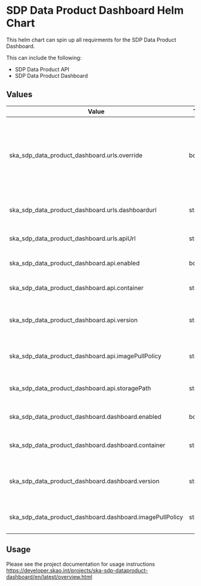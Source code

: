 # SDP Data Product Dashboard Helm Chart

This helm chart can spin up all requirments for the SDP Data Product Dashboard.

This can include the following:

- SDP Data Product API
- SDP Data Product Dashboard

## Values

| Value                                                     | Type      | Required   | Default                   | Comment                                            |
| --------------------------------------------------------- | --------- | ---------- | --------------            | -------------------------------------------------- |
| ska_sdp_data_product_dashboard.urls.override              | boolean   | Yes        | False                     | Used to override the URL's generated in the _helpers.tpl file that uses the deployed namespaces |
| ska_sdp_data_product_dashboard.urls.dashboardurl          | string    | Yes        | "http://localhost"        | Dashboard URL if the override value is true        |
| ska_sdp_data_product_dashboard.urls.apiUrl                | string    | Yes        | "http://localhost:8000"   | API URLif the override value is true               |
| ska_sdp_data_product_dashboard.api.enabled                | boolean   | Yes        | True                      | Should the API be created                          |
| ska_sdp_data_product_dashboard.api.container              | string    | Yes        | link                      | The Docker image for the API                       |
| ska_sdp_data_product_dashboard.api.version                | string    | Yes        | latest                    | The version of the Docker image to use             |
| ska_sdp_data_product_dashboard.api.imagePullPolicy        | string    | Yes        | IfNotPresent              | When should the image be pulled                    |
| ska_sdp_data_product_dashboard.api.storagePath            | string    | Yes        | "/var/log"                | When should the image be pulled                    |
| ska_sdp_data_product_dashboard.dashboard.enabled          | boolean   | Yes        | True                      | Should the dashboard be created                    |
| ska_sdp_data_product_dashboard.dashboard.container        | string    | Yes        | link                      | The Docker image for the dashboard                 |
| ska_sdp_data_product_dashboard.dashboard.version          | string    | Yes        | latest                    | The version of the Docker image to use             |
| ska_sdp_data_product_dashboard.dashboard.imagePullPolicy  | string    | Yes        | IfNotPresent              | When should the image be pulled                    |


## Usage

Please see the project documentation for usage instructions https://developer.skao.int/projects/ska-sdp-dataproduct-dashboard/en/latest/overview.html
